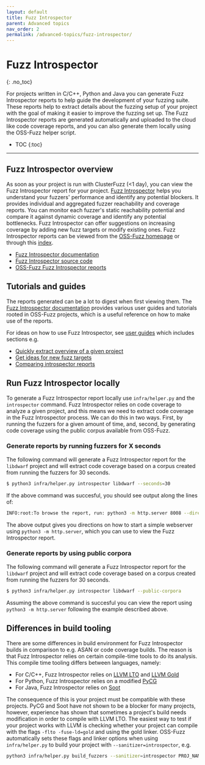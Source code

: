 ```yaml
---
layout: default
title: Fuzz Introspector
parent: Advanced topics
nav_order: 2
permalink: /advanced-topics/fuzz-introspector/
---
```


# Fuzz Introspector
{: .no_toc}

For projects written in C/C++, Python and Java you can generate Fuzz
Introspector reports to help guide the development of your fuzzing suite.
These reports help to extract details about the fuzzing setup of your
project with the goal of making it easier to improve the fuzzing set up.
The Fuzz Introspector reports are generated automatically and uploaded
to the cloud like code coverage reports, and you can also generate them
locally using the OSS-Fuzz helper script.


- TOC
{:toc}
---

## Fuzz Introspector overview

As soon as your project is run with ClusterFuzz (<1 day), you can view the Fuzz
Introspector report for your project.
[Fuzz Introspector](https://github.com/ossf/fuzz-introspector) helps you
understand your fuzzers' performance and identify any potential blockers.
It provides individual and aggregated fuzzer reachability and coverage reports.
You can monitor each fuzzer's static reachability potential and compare it
against dynamic coverage and identify any potential bottlenecks.
Fuzz Introspector can offer suggestions on increasing coverage by adding new
fuzz targets or modify existing ones.
Fuzz Introspector reports can be viewed from the [OSS-Fuzz
homepage](https://oss-fuzz.com/) or through this
[index](http://oss-fuzz-introspector.storage.googleapis.com/index.html).

- [Fuzz Introspector documentation](https://fuzz-introspector.readthedocs.io/en/latest/)
- [Fuzz Introspector source code](https://github.com/ossf/fuzz-introspector)
- [OSS-Fuzz Fuzz Introspector reports](http://oss-fuzz-introspector.storage.googleapis.com/index.html)


## Tutorials and guides

The reports generated can be a lot to digest when first viewing them. The 
[Fuzz Introspector documentation](https://fuzz-introspector.readthedocs.io/en/latest/)
provides various user guides and tutorials rooted in OSS-Fuzz projects, which is
a useful reference on how to make use of the reports.

For ideas on how to use Fuzz Introspector, see [user guides](https://fuzz-introspector.readthedocs.io/en/latest/user-guides/index.html) which includes sections e.g.
- [Quickly extract overview of a given project](https://fuzz-introspector.readthedocs.io/en/latest/user-guides/quick-overview.html)
- [Get ideas for new fuzz targets](https://fuzz-introspector.readthedocs.io/en/latest/user-guides/get-ideas-for-new-targets.html)
- [Comparing introspector reports](https://fuzz-introspector.readthedocs.io/en/latest/user-guides/comparing-introspector-reports.html)

## Run Fuzz Introspector locally

To generate a Fuzz Introspector report locally use `infra/helper.py` and the
`introspector` command. Fuzz Introspector relies on code coverage to
analyze a given project, and this means we need to extract code coverage in the
Fuzz Introspector process. We can do this in two ways. First, by running the fuzzers
for a given amount of time, and, second, by generating code coverage using the public
corpus available from OSS-Fuzz.


### Generate reports by running fuzzers for X seconds

The following command will generate a Fuzz Introspector report for the `libdwarf` project
and will extract code coverage based on a corpus created from running the fuzzers for 30
seconds.

```bash
$ python3 infra/helper.py introspector libdwarf --seconds=30
```

If the above command was succesful, you should see output along the lines of:

```bash
INFO:root:To browse the report, run: python3 -m http.server 8008 --directory /home/my_user/oss-fuzz/build/out/libdwarf/introspector-report/inspector and navigate to localhost:8008/fuzz_report.html in your browser
```
The above output gives you directions on how to start a simple webserver using
`python3 -m http.server`, which you can use to view the Fuzz Introspector report.

### Generate reports by using public corpora

The following command will generate a Fuzz Introspector report for the `libdwarf` project
and will extract code coverage based on a corpus created from running the fuzzers for 30
seconds.

```bash
$ python3 infra/helper.py introspector libdwarf --public-corpora
```

Assuming the above command is succesful you can view the report using `python3 -m http.server`
following the example described above.


## Differences in build tooling

There are some differences in build environment for Fuzz Introspector builds
in comparison to e.g. ASAN or code coverage builds. The reason is that
Fuzz Introspector relies on certain compile-time tools to do its analysis.
This compile time tooling differs between languages, namely:
- For C/C++, Fuzz Introspector relies on [LLVM LTO](https://llvm.org/docs/LinkTimeOptimization.html) and [LLVM Gold](https://llvm.org/docs/GoldPlugin.html)
- For Python, Fuzz Introspector relies on a modified [PyCG](https://github.com/vitsalis/PyCG)
- For Java, Fuzz Introspector relies on [Soot](https://soot-oss.github.io/soot/)

The consequence of this is your project must be compatible with these projects.
PyCG and Soot have not shown to be a blocker for many projects, however, experience
has shown that sometimes a project's build needs modification in order to compile
with LLVM LTO. The easiest way to test if your project works with LLVM is checking
whether your project can compile with the flags `-flto -fuse-ld=gold` and using
the gold linker. OSS-Fuzz automatically sets these flags and linker options when
using `infra/helper.py` to build your project with `--sanitizer=introspector`, e.g.

```bash
python3 infra/helper.py build_fuzzers --sanitizer=introspector PROJ_NAME
```
